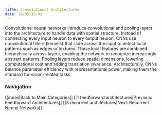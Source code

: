 ```yaml
---
title: Convolutional Architectures
date: 20205-10-02
---
```


Convolutional neural networks introduce convolutional and pooling layers into the architecture to handle data with spatial structure. Instead of connecting every input neuron to every output neuron, CNNs use convolutional filters (kernels) that slide across the input to detect local patterns such as edges or textures. These local features are combined hierarchically across layers, enabling the network to recognize increasingly abstract patterns. Pooling layers reduce spatial dimensions, lowering computational cost and adding translation invariance. Architecturally, CNNs balance parameter efficiency with representational power, making them the standard for vision-related tasks.




### Navigation
[[index|Back to Main Categories]]
[[1 feedforward architectures|Previous: Feedforward Architectures]]
[[3 recurrent architectures|Next: Recurrent Neural Networks]]